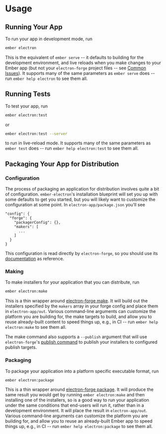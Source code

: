 # Usage

## Running Your App

To run your app in development mode, run

```sh
ember electron
```

This is the equivalent of `ember serve` -- it defaults to building for the development environment, and live reloads when you make changes to your Ember app (but not your `electron-forge` project files -- see [Common Issues](../faq/common-issues#why-doesnt-my-application-reload-when-i-change-electron-forge-project-files-)). It supports many of the same parameters as `ember serve` does -- run `ember help electron` to see them all.

## Running Tests

To test your app, run

```sh
ember electron:test
```

or

```sh
ember electron:test --server
```

to run in live-reload mode. It supports many of the same parameters as `ember test` does -- run `ember help electron:test` to see them all.

## Packaging Your App for Distribution

### Configuration

The process of packaging an application for distribution involves quite a bit of configuration. `ember-electron`'s installation blueprint will set you up with some defaults to get you started, but you will likely want to customize the configuration at some point. In `electron-app/package.json` you'll see

```
"config": {
  "forge": {
    "packagerConfig": {},
    "makers": [
      ...
    ]
  }
}
```

This configuration is read directly by `electron-forge`, so you should use its [documentation](https://www.electronforge.io/configuration) as reference.

### Making

To make installers for your application that you can distribute, run

```sh
ember electron:make
```

This is a thin wrapper around [electron-forge make](https://www.electronforge.io/cli#make). It will build out the installers specified by the `makers` array in your forge config and place them in `electron-app/out`. Various command-line arguments can customize the platform you are building for, the make targets to build, and allow you to reuse already-built content to speed things up, e.g., in CI -- run `ember help electron:make` to see them all.

The make command also supports a `--publish` argument that will use `electron-forge`'s [publish command](https://www.electronforge.io/cli#publish) to publish your installers to configured publish targets.

### Packaging

To package your application into a platform specific executable format, run

```sh
ember electron:package
```

This is a thin wrapper around [electron-forge package](https://www.electronforge.io/cli#package). It will produce the same result you would get by running `ember electron:make` and then installing one of the installers, so is a good way to run your application under the same conditions that end-users will run it, rather than in a development environment. It will place the result in `electron-app/out`. Various command-line arguments can customize the platform you are building for, and allow you to reuse an already-built Ember app to speed things up, e.g., in CI -- run `ember help electron:package` to see them all.
